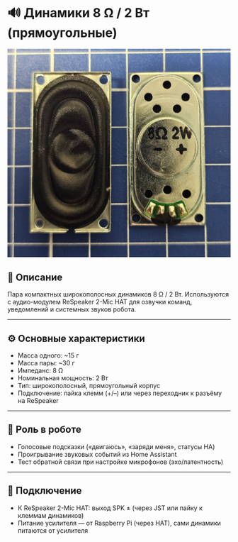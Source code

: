 # 🔊 Динамики 8 Ω / 2 Вт (прямоугольные)

![Speakers 8Ω 2W](/doc/img/speakers_8ohm_2w.jpg)

## 📖 Описание
Пара компактных широкополосных динамиков 8 Ω / 2 Вт. Используются с аудио-модулем
ReSpeaker 2-Mic HAT для озвучки команд, уведомлений и системных звуков робота.

---

## ⚙️ Основные характеристики
- Масса одного: ~15 г  
- Масса пары: ~30 г  
- Импеданс: 8 Ω  
- Номинальная мощность: 2 Вт  
- Тип: широкополосный, прямоугольный корпус  
- Подключение: пайка клемм (+/–) или через переходник к разъёму на ReSpeaker

---

## 🤖 Роль в роботе
- Голосовые подсказки («двигаюсь», «заряди меня», статусы HA)
- Проигрывание звуковых событий из Home Assistant
- Тест обратной связи при настройке микрофонов (эхо/латентность)

---

## 🔌 Подключение
- К ReSpeaker 2-Mic HAT: выход SPK ± (через JST или пайку к клеммам динамиков)  
- Питание усилителя — от Raspberry Pi (через HAT), сами динамики питаются от усилителя
